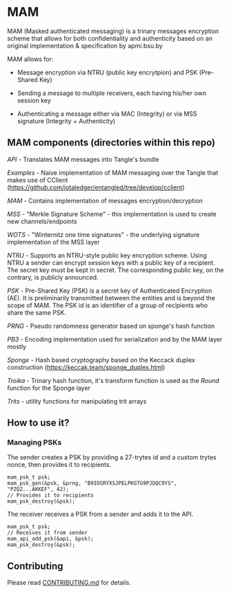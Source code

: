 # MAM

MAM (Masked authenticated messaging) is a trinary messages encryption scheme
that allows for both confidentiality and authenticity based on an original
implementation & specification by apmi.bsu.by

MAM allows for:

- Message encryption via NTRU (public key encrytpion) and PSK (Pre-Shared Key)

- Sending a message to multiple receivers, each having his/her own session key

- Authenticating a message either via MAC (Integrity) or via MSS signature (Integrity + Authenticity)

## MAM components (directories within this repo)

*API* - Translates MAM messages into Tangle's bundle

*Examples* - Naive implementation of MAM messaging over
            the Tangle that makes use of CClient (https://github.com/iotaledger/entangled/tree/develop/cclient)

*MAM* - Contains implementation of messages encryption/decryption

*MSS* - "Merkle Signature Scheme" - this implementation is used to create new channels/endpoints

*WOTS* - "Winternitz one time signatures" - the underlying signature implementation of the MSS layer

*NTRU* - Supports an NTRU-style public key encryption scheme. Using NTRU a sender can encrypt session keys with a public key of a recipient. The secret key must be kept in secret. The corresponding public key, on the contrary, is publicly announced.

*PSK* - Pre-Shared Key (PSK) is a secret key of Authenticated Encryption (AE). It is preliminarily transmitted between the entities and is beyond the scope of MAM. The PSK id is an identifier of a group of recipients who share the same PSK.

*PRNG* - Pseudo randomness generator based on sponge's hash function

*PB3* - Encoding implementation used for serialization and by the MAM layer mostly

*Sponge* - Hash based cryptography based on the Keccack duplex construction (https://keccak.team/sponge_duplex.html)

*Troika* - Trinary hash function, it's transform function is used as the _Round_ function for the Sponge layer

*Trits* - utility functions for manipulating trit arrays

## How to use it?

### Managing PSKs

The sender creates a PSK by providing a 27-trytes id and a custom trytes nonce, then provides it to recipients.
```
mam_psk_t psk;
mam_psk_gen(&psk, &prng, "B9IOSRYXSJPELPKGTG9PJDQC9YS", "PZQZ...AKKEF", 42);
// Provides it to recipients
mam_psk_destroy(&psk);
```

The receiver receives a PSK from a sender and adds it to the API.
```
mam_psk_t psk;
// Receives it from sender
mam_api_add_psk(&api, &psk);
mam_psk_destroy(&psk);
```

## Contributing

Please read [CONTRIBUTING.md](https://github.com/iotaledger/mam.c/blob/master/CONTRIBUTING.md) for details.
